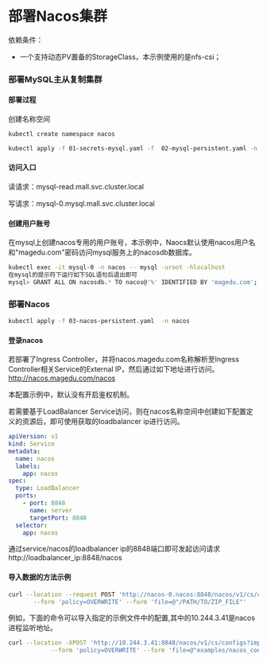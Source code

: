 # 部署Nacos集群

依赖条件：
- 一个支持动态PV置备的StorageClass，本示例使用的是nfs-csi；

### 部署MySQL主从复制集群

#### 部署过程

创建名称空间
```bash
kubectl create namespace nacos
```

```bash
kubectl apply -f 01-secrets-mysql.yaml -f  02-mysql-persistent.yaml -n nacos
```

#### 访问入口

读请求：mysql-read.mall.svc.cluster.local

写请求：mysql-0.mysql.mall.svc.cluster.local

#### 创建用户账号
在mysql上创建nacos专用的用户账号，本示例中，Naocs默认使用nacos用户名和"magedu.com"密码访问mysql服务上的nacosdb数据库。

```bash
kubectl exec -it mysql-0 -n nacos -- mysql -uroot -hlocalhost
在mysql的提示符下运行如下SQL语句后退出即可
mysql> GRANT ALL ON nacosdb.* TO nacos@'%' IDENTIFIED BY 'magedu.com';
```

### 部署Nacos

```bash
kubectl apply -f 03-nacos-persistent.yaml  -n nacos
```

#### 登录nacos
若部署了Ingress Controller，并将nacos.magedu.com名称解析至Ingress Controller相关Service的External IP，然后通过如下地址进行访问。
http://nacos.magedu.com/nacos

本配置示例中，默认没有开启鉴权机制。 

若需要基于LoadBalancer Service访问，则在nacos名称空间中创建如下配置定义的资源后，即可使用获取的loadbalancer ip进行访问。

```yaml
apiVersion: v1
kind: Service
metadata:
  name: nacos
  labels:
    app: nacos
spec:
  type: LoadBalancer
  ports:
    - port: 8848
      name: server
      targetPort: 8848
  selector:
    app: nacos
```

通过service/nacos的loadbalancer ip的8848端口即可发起访问请求
http://loadbalancer_ip:8848/nacos

#### 导入数据的方法示例

```bash
curl --location --request POST 'http://nacos-0.nacos:8848/nacos/v1/cs/configs?import=true&namespace=public' \
       --form 'policy=OVERWRITE' --form 'file=@"/PATH/TO/ZIP_FILE"'
```

例如，下面的命令可以导入指定的示例文件中的配置,其中的10.244.3.41是nacos进程监听地址。
```bash
curl --location -XPOST 'http://10.244.3.41:8848/nacos/v1/cs/configs?import=true&namespace=public' \
            --form 'policy=OVERWRITE' --form 'file=@"examples/nacos_config_20230808.zip"'
```
